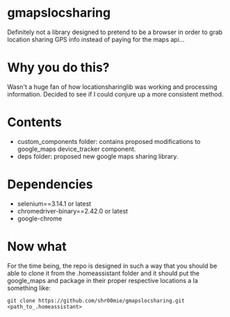 # gmapslocsharing
Definitely not a library designed to pretend to be a browser in order to grab location sharing GPS info instead of paying for the maps api...

# Why you do this?
Wasn't a huge fan of how locationsharinglib was working and processing information. Decided to see if I could conjure up a more consistent method.

# Contents
- custom_components folder: contains proposed modifications to google_maps device_tracker component.
- deps folder: proposed new google maps sharing library.

# Dependencies
- selenium==3.14.1 or latest
- chromedriver-binary==2.42.0 or latest
- google-chrome

# Now what
For the time being, the repo is designed in such a way that you should be able to clone it from the .homeassistant folder and it should put the google_maps and package
in their proper respective locations a la something like:

`git clone https://github.com/shr00mie/gmapslocsharing.git <path_to_.homeassistant>`
